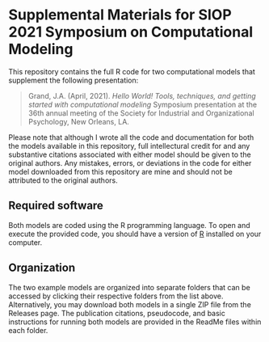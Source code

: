 # Supplemental Materials for SIOP 2021 Symposium on Computational Modeling
This repository contains the full R code for two computational models that supplement the following presentation:

> Grand, J.A. (April, 2021). *Hello World! Tools, techniques, and getting started with computational modeling* Symposium presentation at the 36th annual meeting of the Society for Industrial and Organizational Psychology, New Orleans, LA.

Please note that although I wrote all the code and documentation for both the models available in this repository, full intellectural credit for and any substantive citations associated with either model should be given to the original authors. Any mistakes, errors, or deviations in the code for either model downloaded from this repository are mine and should not be attributed to the original authors.

## Required software
Both models are coded using the R programming language. To open and execute the provided code, you should have a version of [R](https://cran.r-project.org/) installed on your computer.

## Organization
The two example models are organized into separate folders that can be accessed by clicking their respective folders from the list above. Alternatively, you may download both models in a single ZIP file from the Releases page. The publication citations, pseudocode, and basic instructions for running both models are provided in the ReadMe files within each folder.
